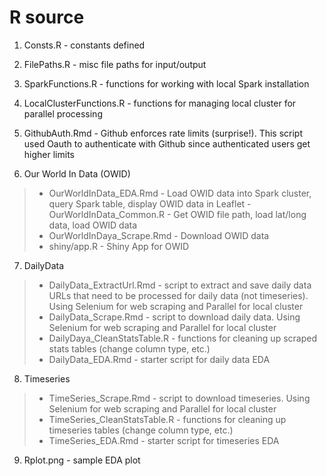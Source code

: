 # R source

1. Consts.R - constants defined
1. FilePaths.R - misc file paths for input/output
1. SparkFunctions.R - functions for working with local Spark installation
1. LocalClusterFunctions.R - functions for managing local cluster for parallel processing
1. GithubAuth.Rmd - Github enforces rate limits (surprise!). This script used Oauth to authenticate with Github since authenticated users get higher limits

1. Our World In Data (OWID)
  > - OurWorldInData_EDA.Rmd - Load OWID data into Spark cluster, query Spark table, display OWID data in Leaflet
  > -OurWorldInData_Common.R - Get OWID file path, load lat/long data, load OWID data
  > - OurWorldInDaya_Scrape.Rmd - Download OWID data
  > - shiny/app.R - Shiny App for OWID
  
7. DailyData
  > - DailyData_ExtractUrl.Rmd - script to extract and save daily data URLs that need to be processed for daily data (not timeseries). Using Selenium for web scraping and Parallel for local cluster
  > - DailyData_Scrape.Rmd - script to download daily data. Using Selenium for web scraping and Parallel for local cluster
  > - DailyDaya_CleanStatsTable.R - functions for cleaning up scraped stats tables (change column type, etc.)
  > - DailyData_EDA.Rmd - starter script for daily data EDA
8. Timeseries
  > - TimeSeries_Scrape.Rmd - script to download timeseries. Using Selenium for web scraping and Parallel for local cluster
  > - TimeSeries_CleanStatsTable.R - functions for cleaning up timeseries tables (change column type, etc.)
  > - TimeSeries_EDA.Rmd - starter script for timeseries EDA
9. Rplot.png - sample EDA plot
